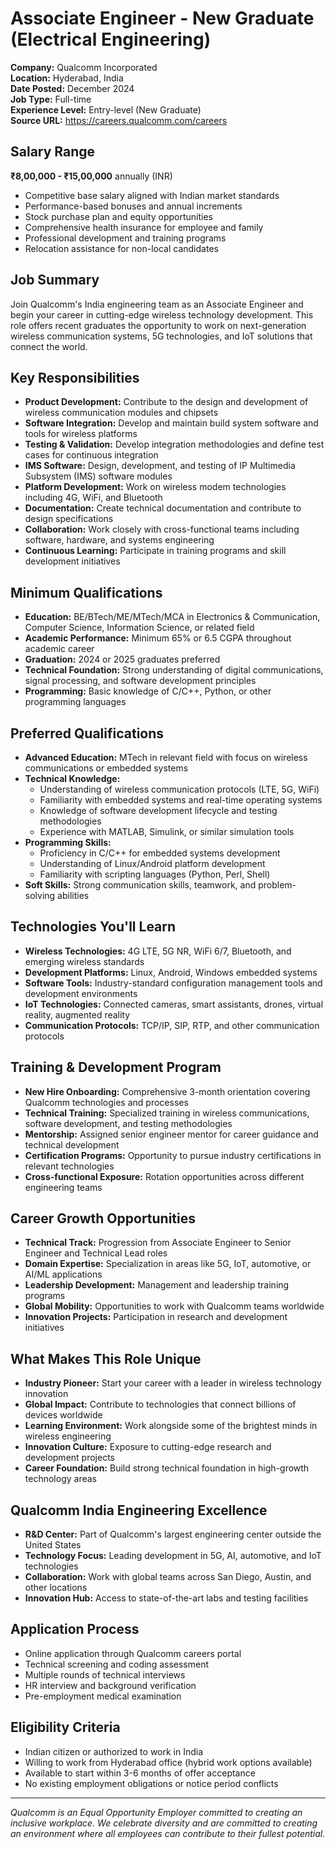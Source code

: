# Associate Engineer - New Graduate (Electrical Engineering)
**Company:** Qualcomm Incorporated  
**Location:** Hyderabad, India  
**Date Posted:** December 2024  
**Job Type:** Full-time  
**Experience Level:** Entry-level (New Graduate)  
**Source URL:** https://careers.qualcomm.com/careers

## Salary Range
**₹8,00,000 - ₹15,00,000** annually (INR)
- Competitive base salary aligned with Indian market standards
- Performance-based bonuses and annual increments
- Stock purchase plan and equity opportunities
- Comprehensive health insurance for employee and family
- Professional development and training programs
- Relocation assistance for non-local candidates

## Job Summary
Join Qualcomm's India engineering team as an Associate Engineer and begin your career in cutting-edge wireless technology development. This role offers recent graduates the opportunity to work on next-generation wireless communication systems, 5G technologies, and IoT solutions that connect the world.

## Key Responsibilities
- **Product Development:** Contribute to the design and development of wireless communication modules and chipsets
- **Software Integration:** Develop and maintain build system software and tools for wireless platforms
- **Testing & Validation:** Develop integration methodologies and define test cases for continuous integration
- **IMS Software:** Design, development, and testing of IP Multimedia Subsystem (IMS) software modules
- **Platform Development:** Work on wireless modem technologies including 4G, WiFi, and Bluetooth
- **Documentation:** Create technical documentation and contribute to design specifications
- **Collaboration:** Work closely with cross-functional teams including software, hardware, and systems engineering
- **Continuous Learning:** Participate in training programs and skill development initiatives

## Minimum Qualifications
- **Education:** BE/BTech/ME/MTech/MCA in Electronics & Communication, Computer Science, Information Science, or related field
- **Academic Performance:** Minimum 65% or 6.5 CGPA throughout academic career
- **Graduation:** 2024 or 2025 graduates preferred
- **Technical Foundation:** Strong understanding of digital communications, signal processing, and software development principles
- **Programming:** Basic knowledge of C/C++, Python, or other programming languages

## Preferred Qualifications
- **Advanced Education:** MTech in relevant field with focus on wireless communications or embedded systems
- **Technical Knowledge:**
  - Understanding of wireless communication protocols (LTE, 5G, WiFi)
  - Familiarity with embedded systems and real-time operating systems
  - Knowledge of software development lifecycle and testing methodologies
  - Experience with MATLAB, Simulink, or similar simulation tools
- **Programming Skills:**
  - Proficiency in C/C++ for embedded systems development
  - Understanding of Linux/Android platform development
  - Familiarity with scripting languages (Python, Perl, Shell)
- **Soft Skills:** Strong communication skills, teamwork, and problem-solving abilities

## Technologies You'll Learn
- **Wireless Technologies:** 4G LTE, 5G NR, WiFi 6/7, Bluetooth, and emerging wireless standards
- **Development Platforms:** Linux, Android, Windows embedded systems
- **Software Tools:** Industry-standard configuration management tools and development environments
- **IoT Technologies:** Connected cameras, smart assistants, drones, virtual reality, augmented reality
- **Communication Protocols:** TCP/IP, SIP, RTP, and other communication protocols

## Training & Development Program
- **New Hire Onboarding:** Comprehensive 3-month orientation covering Qualcomm technologies and processes
- **Technical Training:** Specialized training in wireless communications, software development, and testing methodologies
- **Mentorship:** Assigned senior engineer mentor for career guidance and technical development
- **Certification Programs:** Opportunity to pursue industry certifications in relevant technologies
- **Cross-functional Exposure:** Rotation opportunities across different engineering teams

## Career Growth Opportunities
- **Technical Track:** Progression from Associate Engineer to Senior Engineer and Technical Lead roles
- **Domain Expertise:** Specialization in areas like 5G, IoT, automotive, or AI/ML applications
- **Leadership Development:** Management and leadership training programs
- **Global Mobility:** Opportunities to work with Qualcomm teams worldwide
- **Innovation Projects:** Participation in research and development initiatives

## What Makes This Role Unique
- **Industry Pioneer:** Start your career with a leader in wireless technology innovation
- **Global Impact:** Contribute to technologies that connect billions of devices worldwide
- **Learning Environment:** Work alongside some of the brightest minds in wireless engineering
- **Innovation Culture:** Exposure to cutting-edge research and development projects
- **Career Foundation:** Build strong technical foundation in high-growth technology areas

## Qualcomm India Engineering Excellence
- **R&D Center:** Part of Qualcomm's largest engineering center outside the United States
- **Technology Focus:** Leading development in 5G, AI, automotive, and IoT technologies
- **Collaboration:** Work with global teams across San Diego, Austin, and other locations
- **Innovation Hub:** Access to state-of-the-art labs and testing facilities

## Application Process
- Online application through Qualcomm careers portal
- Technical screening and coding assessment
- Multiple rounds of technical interviews
- HR interview and background verification
- Pre-employment medical examination

## Eligibility Criteria
- Indian citizen or authorized to work in India
- Willing to work from Hyderabad office (hybrid work options available)
- Available to start within 3-6 months of offer acceptance
- No existing employment obligations or notice period conflicts

---
*Qualcomm is an Equal Opportunity Employer committed to creating an inclusive workplace. We celebrate diversity and are committed to creating an environment where all employees can contribute to their fullest potential.*